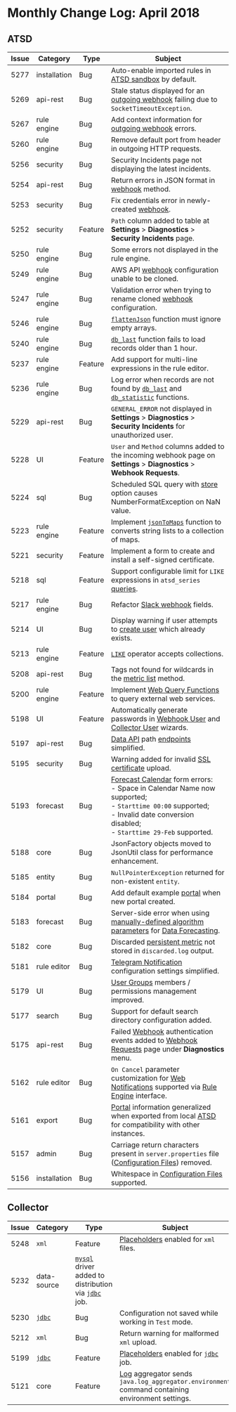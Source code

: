 # Monthly Change Log: April 2018

## ATSD

**Issue**| **Category**    | **Type**    | **Subject**
-----|-------------|---------|----------------------
5277 | installation | Bug | Auto-enable imported rules in [ATSD sandbox](https://github.com/axibase/dockers/tree/atsd-sandbox#overview) by default.
5269 | api-rest | Bug | Stale status displayed for an [outgoing webhook](../../rule-engine/notifications/README.md) failing due to `SocketTimeoutException`.
5267 | rule engine | Bug | Add context information for [outgoing webhook](../../rule-engine/notifications/README.md#creating-notifications) errors.
5260 | rule engine | Bug | Remove default port from header in outgoing HTTP requests.
5256 | security | Bug | Security Incidents page not displaying the latest incidents.
5254 | api-rest | Bug | Return errors in JSON format in [webhook](../../api/data/messages/webhook.md) method.
5253 | security | Bug | Fix credentials error in newly-created [webhook](../../administration/user-authorization.md#webhook-user).
5252 | security | Feature | `Path` column added to table at **Settings** > **Diagnostics** > **Security Incidents** page.
5250 | rule engine | Bug | Some errors not displayed in the rule engine.
5249 | rule engine | Bug | AWS API [webhook](../../rule-engine/notifications/aws-api.md) configuration unable to be cloned.
5247 | rule engine | Bug | Validation error when trying to rename cloned [webhook](../../rule-engine/notifications/README.md) configuration.
5246 | rule engine | Bug | [`flattenJson`](../../rule-engine/functions-table.md#flattenjson) function must ignore empty arrays.
5240 | rule engine | Bug | [`db_last`](../../rule-engine/functions-series.md#db-last) function fails to load records older than 1 hour.
5237 | rule engine | Feature | Add support for multi-line expressions in the rule editor.
5236 | rule engine | Bug | Log error when records are not found by [`db_last`](../../rule-engine/functions-series.md#db_laststring-m) and [`db_statistic`](../../rule-engine/functions-series.md#db-statistic) functions.
5229 | api-rest | Bug | `GENERAL_ERROR` not displayed in **Settings** > **Diagnostics** > **Security Incidents** for unauthorized user.
5228 | UI | Feature | `User` and `Method` columns added to the incoming webhook page on **Settings** > **Diagnostics** > **Webhook Requests**.
5224 | sql | Bug | Scheduled SQL query with [store](../../sql/scheduled-sql-store.md) option causes NumberFormatException on NaN value.
5223 | rule engine | Feature | Implement [`jsonToMaps`](../../rule-engine/functions-table.md#jsontomaps) function to converts string lists to a collection of maps.
5221 | security | Feature | Implement a form to create and install a self-signed certificate.
5218 | sql | Feature | Support configurable limit for `LIKE` expressions in `atsd_series` [queries](../../sql/README.md#atsd-series-table).
5217 | rule engine | Bug | Refactor [Slack webhook](../../rule-engine/notifications/slack.md) fields.
5214 | UI | Bug | Display warning if user attempts to [create user](../../administration/user-authentication.md#user-authentication) which already exists.
5213 | rule engine | Feature | [`LIKE`](../../rule-engine/functions-collection.md#like) operator accepts collections.
5208 | api-rest | Bug | Tags not found for wildcards in the [metric list](../../api/meta/metric/list.md) method.
5200 | rule engine | Feature | Implement [Web Query Functions](../../rule-engine/functions-web-query.md) to query external web services.
5198 | UI | Feature | Automatically generate passwords in [Webhook User](../../api/data/messages/webhook.md#webhook-user-wizard) and [Collector User](../../administration/collector-account.md#collector-user-wizard) wizards.
5197 | api-rest | Bug | [Data API](../../api/data/) path [endpoints](../../api/data/#data-api-endpoints) simplified.
5195 | security | Bug | Warning added for invalid [SSL certificate](../../administration/ssl-self-signed.md) upload.
5193 | forecast | Bug |[Forecast Calendar](../../forecasting/calendar_exceptions_testing.md#calendar) form errors:<br> - Space in Calendar Name now supported;<br> - `Starttime 00:00` supported;<br> - Invalid date conversion disabled;<br> - `Starttime 29-Feb` supported.
5188 | core | Bug | JsonFactory objects moved to JsonUtil class for performance enhancement.
5185 | entity | Bug | `NullPointerException` returned for non-existent `entity`.
5184 | portal | Bug | Add default example [portal](../../portals/) when new portal created.
5183 | forecast | Bug | Server-side error when using [manually-defined algorithm parameters](../../forecasting/#algorithm-parameters) for [Data Forecasting](../../forecasting/).
5182 | core | Bug | Discarded [persistent metric](../../administration/metric-persistence-filter.md) not stored in `discarded.log` output.
5181 | rule editor | Bug | [Telegram Notification](../../rule-engine/notifications/telegram.md#telegram-notifications) configuration settings simplified.
5179 | UI | Bug | [User Groups](../../administration/user-authentication.md#user-authentication) members / permissions management improved.
5177 | search | Bug | Support for default search directory configuration added.
5175 | api-rest | Bug | Failed [Webhook](../../api/data/messages/webhook.md) authentication events added to [Webhook Requests](../../api/data/messages/webhook.md#diagnostics) page under **Diagnostics** menu.
5162 | rule editor | Bug | `On Cancel` parameter customization for [Web Notifications](../../rule-engine/notifications/#creating-notifications) supported via [Rule Engine](../../rule-engine/README.md) interface.
5161 | export | Bug | [Portal](../../portals/) information generalized when exported from local [ATSD](../../README.md) for compatibility with other instances.
5157 | admin | Bug | Carriage return characters present in `server.properties` file ([Configuration Files](../../administration/editing-configuration-files.md#editing-configuration-files)) removed.
5156 | installation | Bug | Whitespace in [Configuration Files](../../administration/editing-configuration-files.md#editing-configuration-files) supported.

## Collector

**Issue**| **Category**    | **Type**    | **Subject**
-----|-------------|---------|----------------------
5248 | `xml` | Feature | [Placeholders](https://axibase.com/docs/atsd/rule-engine/placeholders.html) enabled for `xml` files.
5232 | data-source | [`mysql`](https://github.com/axibase/axibase-collector/blob/master/jobs/examples/mysql/README.md) driver added to distribution via [`jdbc`](https://github.com/axibase/axibase-collector/blob/master/jobs/jdbc.md#jdbc-job) job.
5230 | [`jdbc`](https://github.com/axibase/axibase-collector/blob/master/jobs/jdbc.md#jdbc-job) | Bug | Configuration not saved while working in `Test` mode.
5212 | `xml` | Bug | Return warning for malformed `xml` upload.
5199 | [`jdbc`](https://github.com/axibase/axibase-collector/blob/master/jobs/jdbc.md#jdbc-job) | Feature | [Placeholders](https://axibase.com/docs/atsd/rule-engine/placeholders.html) enabled for [`jdbc`](https://github.com/axibase/axibase-collector/blob/master/jobs/jdbc.md#jdbc-job) job.
5121 | core | Feature | [Log](https://github.com/axibase/axibase-collector/blob/master/logging.md) aggregator sends `java.log_aggregator.environment` command containing environment settings.
